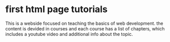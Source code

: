 # first html page tutorials
This is a webside focused on teaching the basics of web development. 
the content is devided in courses and each course has a list of chapters, which includes a youtube video and additional info about the topic.
